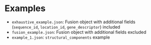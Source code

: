 # Examples

* `exhaustive_example.json`: Fusion object with additional fields (`sequence_id`, `location_id`, `gene_descriptor`) included
* `fusion_example.json`: Fusion object with additional fields excluded
* `example_1.json`: `structural_components` example